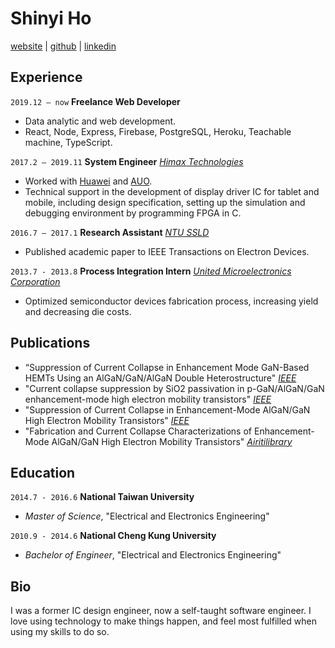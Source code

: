 # Shinyi Ho

[website](https://shinyiho.github.io/personal-website/) | [github](https://github.com/shinyiho) | [linkedin](https://www.linkedin.com/in/shinyi-ho-13871b73/)

## Experience

`2019.12 – now` **Freelance Web Developer**

- Data analytic and web development.
- React, Node, Express, Firebase, PostgreSQL, Heroku, Teachable machine, TypeScript.

`2017.2 – 2019.11` **System Engineer** [_Himax Technologies_](https://www.himax.com.tw/)

- Worked with [Huawei](https://www.huawei.com/en/) and [AUO](https://www.auo.com/en-global).
- Technical support in the development of display driver IC for tablet and mobile, including design specification, setting up the simulation and debugging environment by programming FPGA in C.

`2016.7 – 2017.1` **Research Assistant** [_NTU SSLD_](http://gipo.ntu.edu.tw/eng/e_p6student-5-detail2.php?sn=30&is_manage=1&title_code=02)

- Published academic paper to IEEE Transactions on Electron Devices.

`2013.7 - 2013.8` **Process Integration Intern** [_United Microelectronics Corporation_](https://www.umc.com/en/home/Index)

- Optimized semiconductor devices fabrication process, increasing yield and decreasing die costs.

## Publications

- “Suppression of Current Collapse in Enhancement Mode GaN-Based HEMTs Using an AlGaN/GaN/AlGaN Double Heterostructure" [_IEEE_](https://ieeexplore.ieee.org/abstract/document/7873300)
- "Current collapse suppression by SiO2 passivation in p-GaN/AlGaN/GaN enhancement-mode high electron mobility transistors" [_IEEE_](https://ieeexplore.ieee.org/abstract/document/7528613)
- "Suppression of Current Collapse in Enhancement-Mode AlGaN/GaN High Electron Mobility Transistors" [_IEEE_](https://ieeexplore.ieee.org/abstract/document/7321782)
- "Fabrication and Current Collapse Characterizations of Enhancement-Mode AlGaN/GaN High Electron Mobility Transistors" [_Airitilibrary_](https://www.airitilibrary.com/Publication/alDetailedMesh1?DocID=U0001-2907201611231600)

## Education

`2014.7 - 2016.6` **National Taiwan University**

- _Master of Science_, "Electrical and Electronics Engineering"

`2010.9 - 2014.6` **National Cheng Kung University**

- _Bachelor of Engineer_, "Electrical and Electronics Engineering"

## Bio

I was a former IC design engineer, now a self-taught software engineer. I love using technology to make things happen, and feel most fulfilled when using my skills to do so.
